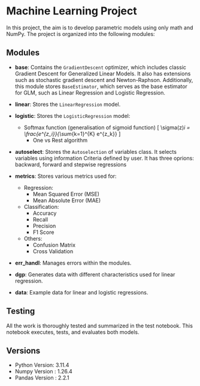 # Machine Learning Project

In this project, the aim is to develop parametric models using only math and NumPy. The project is organized into the following modules:

## Modules

- **base**: Contains the `GradientDescent` optimizer, which includes classic Gradient Descent for Generalized Linear Models. It also has extensions such as stochastic gradient descent and Newton-Raphson. Additionally, this module stores `BaseEstimator`, which serves as the base estimator for GLM, such as Linear Regression and Logistic Regression.

- **linear**: Stores the `LinearRegression` model.  

- **logistic**: Stores the `LogisticRegression` model:
  - Softmax function (generalisation of sigmoid function)
\[
\sigma(z)_i = \frac{e^{z_i}}{\sum_{k=1}^{K} e^{z_k}}
\]
    - One vs Rest algorithm

- **autoselect**: Stores the `Autoselection` of variables class. It selects variables using information Criteria defined by user. It has three oprions: backward, forward and stepwise regressions

- **metrics**: Stores various metrics used for:

  - Regression:
    - Mean Squared Error (MSE)
    - Mean Absolute Error (MAE)
  - Classification:
    - Accuracy
    - Recall
    - Precision
    - F1 Score
  - Others:
    - Confusion Matrix
    - Cross Validation

- **err_handl**: Manages errors within the modules.

- **dgp**: Generates data with different characteristics used for linear regression.

- **data**: Example data for linear and logistic regressions.

## Testing

All the work is thoroughly tested and summarized in the test notebook. This notebook executes, tests, and evaluates both models.





## Versions

- Python Version: 3.11.4
- Numpy Version : 1.26.4
- Pandas Version : 2.2.1
